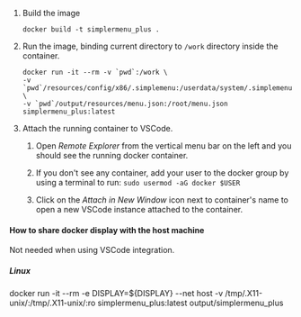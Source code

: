 1. Build the image
    ```
    docker build -t simplermenu_plus .
    ```
1. Run the image, binding current directory to `/work` directory inside the container.
    ```
    docker run -it --rm -v `pwd`:/work \
    -v `pwd`/resources/config/x86/.simplemenu:/userdata/system/.simplemenu \
    -v `pwd`/output/resources/menu.json:/root/menu.json simplermenu_plus:latest
    ```

1. Attach the running container to VSCode.
  
    1. Open _Remote Explorer_ from the vertical menu bar on the left and you should see the running docker container.
    
    1. If you don't see any container, add your user to the docker group by using a terminal to run: `sudo usermod -aG docker $USER`
    
    1. Click on the _Attach in New Window_ icon next to container's name to open a new VSCode instance attached to the container.

#### How to share docker display with the host machine

Not needed when using VSCode integration.

##### Linux
docker run -it --rm -e DISPLAY=${DISPLAY} --net host -v /tmp/.X11-unix/:/tmp/.X11-unix/:ro simplermenu_plus:latest output/simplermenu_plus

